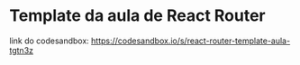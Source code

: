 # Template da aula de React Router

link do codesandbox: https://codesandbox.io/s/react-router-template-aula-tgtn3z
